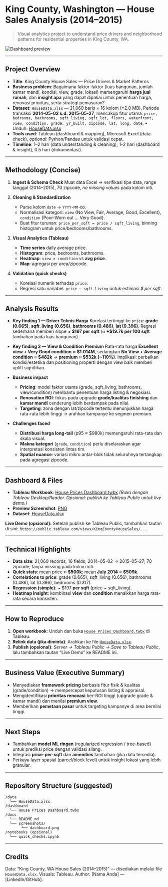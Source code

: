 # King County, Washington — House Sales Analysis (2014–2015)

> Visual analytics project to understand price drivers and neighborhood patterns for residential properties in King County, WA.

![Dashboard preview](sandbox:/mnt/data/Screenshot%202025-08-06%20144317.png)

---

## Project Overview

* **Title**: King County House Sales — Price Drivers & Market Patterns
* **Business problem**:
  Bagaimana faktor-faktor (luas bangunan, jumlah kamar mandi, kondisi, view, grade, lokasi) memengaruhi **harga jual rumah**, dan **insight apa** yang dapat dipakai untuk penentuan harga, renovasi prioritas, serta strategi pemasaran?
* **Dataset**:
  `HouseData.xlsx` — 21,060 baris × 16 kolom (±2.0 MB). Periode transaksi **2014-05-02 s.d. 2015-05-27**, mencakup fitur utama: `price, bedrooms, bathrooms, sqft_living, sqft_lot, floors, waterfront, view, condition, grade, yr_built, zipcode, lat, long, date`.
  • Unduh: [HouseData.xlsx](sandbox:/mnt/data/HouseData.xlsx)
* **Tools used**:
  Tableau (dashboard & mapping), Microsoft Excel (data check), *optional*: Python/Pandas untuk validasi cepat.
* **Timeline**: 1–2 hari (data understanding & cleaning), 1–2 hari (dashboard & insight), 0.5 hari (dokumentasi).

---

## Methodology (Concise)

1. **Ingest & Schema Check**
   Muat data Excel → verifikasi tipe data, range tanggal (2014–2015), 70 zipcode, *no missing values* pada kolom inti.
2. **Cleaning & Standardization**

   * Parse kolom `date` → `YYYY-MM-DD`.
   * Normalisasi kategori: `view` {No View, Fair, Average, Good, Excellent}, `condition` {Poor-Worn out … Very Good}.
   * Buat fitur turunan: `price_per_sqft = price / sqft_living`, binning histogram untuk price/bedrooms/bathrooms.
3. **Visual Analytics (Tableau)**

   * **Time series** daily average price.
   * **Histogram**: price, bedrooms, bathrooms.
   * **Heatmap**: `view × condition` vs **avg price**.
   * **Map**: agregasi per area/zipcode.
4. **Validation (quick checks)**

   * Korelasi numerik terhadap `price`.
   * Regresi satu variabel: `price ~ sqft_living` untuk estimasi *\$ per sqft*.

---

## Analysis Results

* **Key finding 1 — Driver Teknis Harga**
  Korelasi tertinggi ke `price`: **grade (0.665)**, **sqft\_living (0.656)**, **bathrooms (0.486)**, **lat (0.396)**.
  Regresi sederhana memberi slope ≈ **\$197 per sqft** (≈ **+\$19.7k per 100 sqft** tambahan pada luas bangunan).

* **Key finding 2 — View & Condition Premium**
  Rata-rata harga **Excellent view + Very Good condition** ≈ **\$1.014M**, sedangkan **No View + Average condition** ≈ **\$482k** → **premium ≈ \$532k (\~110%)**.
  Implikasi: perbaikan kondisi/estetika dan positioning properti dengan view baik memberi uplift signifikan.

* **Business impact**

  * **Pricing**: model faktor utama (grade, sqft\_living, bathrooms, view/condition) membantu penentuan harga listing & negosiasi.
  * **Renovation ROI**: fokus pada upgrade **grade/kualitas finishing** dan **kamar mandi** cenderung lebih berdampak pada nilai.
  * **Targeting**: zona dengan lat/zipcode tertentu menunjukkan harga rata-rata lebih tinggi → arahkan kampanye ke segmen premium.

* **Challenges faced**

  * **Distribusi harga long-tail** (p95 ≈ \$980k) memengaruhi rata-rata dan skala visual.
  * **Makna kategori** (`grade`, `condition`) perlu diselaraskan agar interpretasi konsisten lintas tim.
  * **Spatial nuance**: variasi mikro antar-blok tidak seluruhnya tertangkap pada agregasi zipcode.

---

## Dashboard & Files

* **Tableau Workbook**: [House Prices Dashboard.twbx](sandbox:/mnt/data/House%20Prices%20Dashboard.twbx)
  *(Buka dengan Tableau Desktop/Reader. Opsional: publish ke Tableau Public untuk live demo.)*
* **Preview Screenshot**: [PNG](sandbox:/mnt/data/Screenshot%202025-08-06%20144317.png)
* **Dataset**: [HouseData.xlsx](sandbox:/mnt/data/HouseData.xlsx)

**Live Demo (opsional):**
Setelah publish ke Tableau Public, tambahkan tautan di sini:
`https://public.tableau.com/views/KingCountyHouseSales/...`

---

## Technical Highlights

* **Data size**: 21,060 records, 16 fields; 2014–05–02 → 2015–05–27; 70 zipcode; tanpa missing pada kolom inti.
* **Quick stats**: mean price ≈ **\$500k**; mean **July 2014** ≈ **\$509k**.
* **Correlations to price**: grade (0.665), sqft\_living (0.656), bathrooms (0.486), lat (0.396), bedrooms (0.317).
* **Regression (simple)**: \~ \$197 **per sqft** (price \~ sqft\_living).
* **Heatmap insight**: kombinasi **view** dan **condition** menaikkan harga rata-rata secara konsisten.

---

## How to Reproduce

1. **Open workbook**:
   Unduh dan buka [`House Prices Dashboard.twbx`](sandbox:/mnt/data/House%20Prices%20Dashboard.twbx) di Tableau.
2. **Relink data (jika diminta)**:
   Arahkan ke file [`HouseData.xlsx`](sandbox:/mnt/data/HouseData.xlsx).
3. **Publish (opsional)**:
   *Server → Tableau Public → Save to Tableau Public*, lalu tambahkan tautan “Live Demo” ke README ini.

---

## Business Value (Executive Summary)

* Menyediakan **framework pricing** berbasis fitur fisik & kualitas (grade/condition) → mempercepat keputusan listing & appraisal.
* Mengidentifikasi **prioritas renovasi** ber-ROI tinggi (upgrade grade & kamar mandi) dan menilai **premium view**.
* Memberikan **pemetaan pasar** untuk targeting kampanye di area bernilai tinggi.

---

## Next Steps

* Tambahkan **model ML ringan** (regularized regression / tree-based) untuk prediksi price dengan validasi silang.
* Integrasi **price-per-sqft** dan **amenities** tambahan (jika data tersedia).
* Perkaya layer spasial (parcel/block level) untuk insight lokasi yang lebih granular.

---

## Repository Structure (suggested)

```
/data
  └── HouseData.xlsx
/dashboard
  └── House Prices Dashboard.twbx
/docs
  └── README.md
  └── screenshots/
       └── dashboard.png
/notebooks (opsional)
  └── quick_checks.ipynb
```

---

## Credits

Data: “King County, WA House Sales (2014–2015)” — disediakan melalui file `HouseData.xlsx`.
Visuals: Tableau.
Author: \[Nama Anda] — \[LinkedIn/GitHub].
